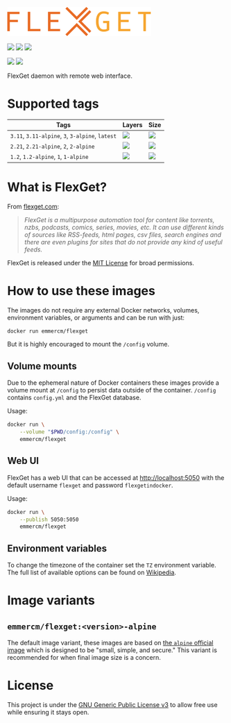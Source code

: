 [![](https://raw.githubusercontent.com/emmercm/docker-flexget/assets/flexget.png)](https://flexget.com/)

[![](https://badgen.net/badge/emmercm/flexget/blue?icon=docker)](https://hub.docker.com/r/emmercm/flexget)
[![](https://badgen.net/docker/pulls/emmercm/flexget?icon=docker&label=pulls)](https://hub.docker.com/r/emmercm/flexget)
[![](https://badgen.net/docker/stars/emmercm/flexget?icon=docker&label=stars)](https://hub.docker.com/r/emmercm/flexget)

[![](https://badgen.net/badge/emmercm/docker-flexget/purple?icon=github)](https://github.com/emmercm/docker-flexget)
[![](https://badgen.net/github/license/emmercm/docker-flexget?color=grey)](https://github.com/emmercm/docker-flexget/blob/master/LICENSE)

FlexGet daemon with remote web interface.

# Supported tags

| Tags | Layers | Size |
|-|-|-|
| `3.11`, `3.11-alpine`, `3`, `3-alpine`, `latest` | ![](https://badgen.net/docker/layers/emmercm/flexget/3.11?icon=docker&label=layers) | ![](https://badgen.net/docker/size/emmercm/flexget/3.11?icon=docker&label=size) |
| `2.21`, `2.21-alpine`, `2`, `2-alpine` | ![](https://badgen.net/docker/layers/emmercm/flexget/2.21?icon=docker&label=layers) | ![](https://badgen.net/docker/size/emmercm/flexget/2.21?icon=docker&label=size) |
| `1.2`, `1.2-alpine`, `1`, `1-alpine` | ![](https://badgen.net/docker/layers/emmercm/flexget/1.2?icon=docker&label=layers) | ![](https://badgen.net/docker/size/emmercm/flexget/1.2?icon=docker&label=size) |

# What is FlexGet?

From [flexget.com](https://flexget.com/):

> _FlexGet is a multipurpose automation tool for content like torrents, nzbs, podcasts, comics, series, movies, etc. It can use different kinds of sources like RSS-feeds, html pages, csv files, search engines and there are even plugins for sites that do not provide any kind of useful feeds._

FlexGet is released under the [MIT License](https://github.com/Flexget/Flexget/blob/develop/LICENSE) for broad permissions.

# How to use these images

The images do not require any external Docker networks, volumes, environment variables, or arguments and can be run with just:

```bash
docker run emmercm/flexget
```

But it is highly encouraged to mount the `/config` volume.

## Volume mounts

Due to the ephemeral nature of Docker containers these images provide a volume mount at `/config` to persist data outside of the container. `/config` contains `config.yml` and the FlexGet database.

Usage:

```bash
docker run \
    --volume "$PWD/config:/config" \
    emmercm/flexget
```

## Web UI

FlexGet has a web UI that can be accessed at [http://localhost:5050](http://localhost:5050) with the default username `flexget` and password `flexgetindocker`.

Usage:

```bash
docker run \
    --publish 5050:5050
    emmercm/flexget
```

## Environment variables

To change the timezone of the container set the `TZ` environment variable. The full list of available options can be found on [Wikipedia](https://en.wikipedia.org/wiki/List_of_tz_database_time_zones).

# Image variants

## `emmercm/flexget:<version>-alpine`

The default image variant, these images are based on [the `alpine` official image](https://hub.docker.com/_/alpine) which is designed to be "small, simple, and secure." This variant is recommended for when final image size is a concern.

# License

This project is under the [GNU Generic Public License v3](https://github.com/emmercm/docker-flexget/blob/master/LICENSE) to allow free use while ensuring it stays open.
